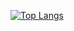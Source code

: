 [![Top Langs](https://github-readme-stats.vercel.app/api/top-langs/?username=Watanabe1101&layout=compact&theme=onedark
)](https://github.com/anuraghazra/github-readme-stats)


<!--
**Watanabe1101/Watanabe1101** is a ✨ _special_ ✨ repository because its `README.md` (this file) appears on your GitHub profile.

Here are some ideas to get you started:

- 🔭 I’m currently working on ...
- 🌱 I’m currently learning ...
- 👯 I’m looking to collaborate on ...
- 🤔 I’m looking for help with ...
- 💬 Ask me about ...
- 📫 How to reach me: ...
- 😄 Pronouns: ...
- ⚡ Fun fact: ...
-->
